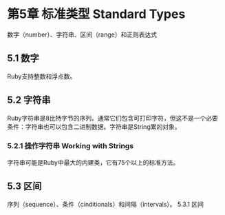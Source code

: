 # 第5章 标准类型 Standard Types #
数字（number）、字符串、区间（range）和正则表达式

## 5.1 数字 ##
Ruby支持整数和浮点数。

## 5.2 字符串 ##
Ruby字符串是8比特字节的序列。通常它们包含可打印字符，但这不是一个必要条件：字符串也可以包含二进制数据。字符串是String累的对象。

### 5.2.1 操作字符串 Working with Strings ###
字符串可能是Ruby中最大的内建类，它有75个以上的标准方法。


## 5.3 区间 ##
序列（sequence）、条件（cinditionals）和间隔（intervals）。
5.3.1 区间